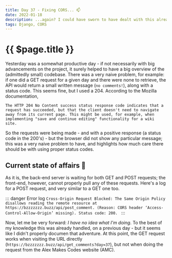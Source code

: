 ```yaml
---
title: Day 37 - Fixing CORS... 📫
date: 2022-01-18
description: ...again? I could have sworn to have dealt with this already.
tags: Django, CORS
---
```


# {{ $page.title }}

Yesterday was a somewhat productive day - if not necessarily with big advancements on the project, it surely helped to have a big overview of the (admittedly small) codebase. There was a very naive problem, for example: if one did a GET request for a given day and there were none to retrieve, the API would return a small written message (`no comments!`), along with a status code. This seems fine, but I used a 204. According to the Mozilla documentation, 

``
The HTTP 204 No Content success status response code indicates that a request has succeeded, but that the client doesn't need to navigate away from its current page. This might be used, for example, when implementing "save and continue editing" functionality for a wiki site.
``

So the requests were being made - and with a positive response (a status code in the 200's) - but the browser did not show any particular message; this was a very naive problem to have, and highlights how much care there should be with using proper status codes.

## Current state of affairs 💒

As it is, the back-end server is waiting for both GET and POST requests; the front-end, however, cannot properly pull any of these requests. Here's a log for a POST request, and very similar to a GET one too.

::: danger Error log
``Cross-Origin Request Blocked: The Same Origin Policy disallows reading the remote resource at https://bzzzzzzz.buzz/api/post_comment. (Reason: CORS header ‘Access-Control-Allow-Origin’ missing). Status code: 200. ``
:::

Now, let me be very forward: *I have no idea what I'm doing*. To the best of my knowledge this was already handled, on a previous day - but it seems like I didn't properly documen that adventure. At this point, the GET request works when visiting the URL directly (`https://bzzzzzzz.buzz/api/get_comments?day=37`), but not when doing the request from the Alex Makes Codes website (AMC).

<FetchComments :title=$frontmatter.title />
<PostComments :title=$frontmatter.title />

